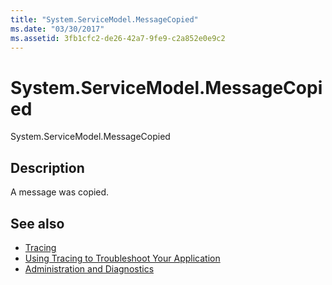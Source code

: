 ```yaml
---
title: "System.ServiceModel.MessageCopied"
ms.date: "03/30/2017"
ms.assetid: 3fb1cfc2-de26-42a7-9fe9-c2a852e0e9c2
---
```

# System.ServiceModel.MessageCopied
System.ServiceModel.MessageCopied  
  
## Description  
 A message was copied.  
  
## See also

- [Tracing](../../../../../docs/framework/wcf/diagnostics/tracing/index.md)
- [Using Tracing to Troubleshoot Your Application](../../../../../docs/framework/wcf/diagnostics/tracing/using-tracing-to-troubleshoot-your-application.md)
- [Administration and Diagnostics](../../../../../docs/framework/wcf/diagnostics/index.md)
